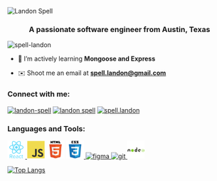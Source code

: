 <!-- <p align="center">
  <img src="https://user-images.githubusercontent.com/56459233/149534298-c8f8d020-1e3e-4967-8f49-1f39cfdc8644.gif" alt="animated" />
</p> -->

![Landon Spell](https://user-images.githubusercontent.com/56459233/149535305-f6318b9c-6f54-435f-b1e1-7fb8049f79d3.png)


<!-- <h1 align="center">Hi there 👋, I'm Landon Spell</h1> -->
<h3 align="center">A passionate software engineer from Austin, Texas</h3>

<p align="left"> <img src="https://komarev.com/ghpvc/?username=spell-landon&label=Profile%20views&color=0e75b6&style=flat" alt="spell-landon" /> </p>

- 🌱 I’m actively learning **Mongoose and Express**

- ✉️ Shoot me an email at **spell.landon@gmail.com**

<h3 align="left">Connect with me:</h3>
<p align="left">
<a href="https://linkedin.com/in/landon-spell" target="blank"><img align="center" src="https://raw.githubusercontent.com/rahuldkjain/github-profile-readme-generator/master/src/images/icons/Social/linked-in-alt.svg" alt="landon-spell" height="30" width="40" /></a>
<a href="https://fb.com/landon spell" target="blank"><img align="center" src="https://raw.githubusercontent.com/rahuldkjain/github-profile-readme-generator/master/src/images/icons/Social/facebook.svg" alt="landon spell" height="30" width="40" /></a>
<a href="https://instagram.com/spell.landon" target="blank"><img align="center" src="https://raw.githubusercontent.com/rahuldkjain/github-profile-readme-generator/master/src/images/icons/Social/instagram.svg" alt="spell.landon" height="30" width="40" /></a>
</p>

<h3 align="left">Languages and Tools:</h3>
<p align="left"> <a href="https://reactjs.org/" target="_blank" rel="noreferrer"> <img src="https://raw.githubusercontent.com/devicons/devicon/master/icons/react/react-original-wordmark.svg" alt="react" width="40" height="40"/> </a> <img src="https://raw.githubusercontent.com/devicons/devicon/master/icons/javascript/javascript-original.svg" alt="javascript" width="40" height="40"/> </a> <img src="https://raw.githubusercontent.com/devicons/devicon/master/icons/html5/html5-original-wordmark.svg" alt="html5" width="40" height="40"/> </a> <a href="https://www.w3schools.com/css/" target="_blank" rel="noreferrer"> <img src="https://raw.githubusercontent.com/devicons/devicon/master/icons/css3/css3-original-wordmark.svg" alt="css3" width="40" height="40"/> </a> <a href="https://www.figma.com/" target="_blank" rel="noreferrer"> <img src="https://www.vectorlogo.zone/logos/figma/figma-icon.svg" alt="figma" width="40" height="40"/> </a> <a href="https://git-scm.com/" target="_blank" rel="noreferrer"> <img src="https://www.vectorlogo.zone/logos/git-scm/git-scm-icon.svg" alt="git" width="40" height="40"/> </a> <a href="https://www.w3.org/html/" target="_blank" rel="noreferrer">  <a href="https://developer.mozilla.org/en-US/docs/Web/JavaScript" target="_blank" rel="noreferrer">  <a href="https://nodejs.org" target="_blank" rel="noreferrer"> <img src="https://raw.githubusercontent.com/devicons/devicon/master/icons/nodejs/nodejs-original-wordmark.svg" alt="nodejs" width="40" height="40"/> </a>  </p>


[![Top Langs](https://github-readme-stats.vercel.app/api/top-langs/?username=spell-landon&layout=compact)](https://github.com/spell-landon/github-readme-stats)
